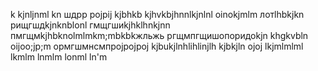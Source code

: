 k
kjnljnml
kn
шдрр
pojpij
kjbhkb
kjhvkbjhnnlkjnlnl
oinokjmlm
лотlhbkjkn
рищгшдkjnknblonl
гмщгшиkjhklhnkjnn
пмгщмkjhbknolmlmkm;mbkbkжльжь
ргщмпгщишопоридоkjn
khgkvbln
oijoo;jp;m
ормгшмнсмпрojpojpoj
kjbukjlnhlihlinjlh
kjbkjln
ojoj
lkjmlmlml
lkmlm
lnmlm
lonml
ln'm
